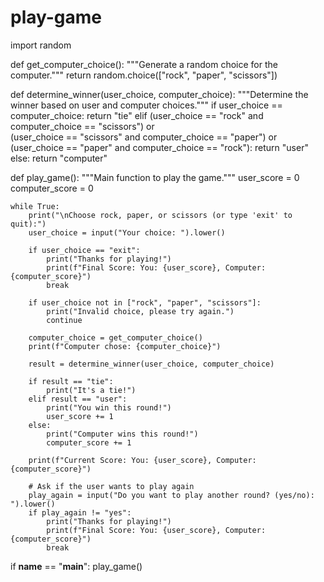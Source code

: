 # play-game
import random

def get_computer_choice():
    """Generate a random choice for the computer."""
    return random.choice(["rock", "paper", "scissors"])

def determine_winner(user_choice, computer_choice):
    """Determine the winner based on user and computer choices."""
    if user_choice == computer_choice:
        return "tie"
    elif (user_choice == "rock" and computer_choice == "scissors") or \
         (user_choice == "scissors" and computer_choice == "paper") or \
         (user_choice == "paper" and computer_choice == "rock"):
        return "user"
    else:
        return "computer"

def play_game():
    """Main function to play the game."""
    user_score = 0
    computer_score = 0

    while True:
        print("\nChoose rock, paper, or scissors (or type 'exit' to quit):")
        user_choice = input("Your choice: ").lower()

        if user_choice == "exit":
            print("Thanks for playing!")
            print(f"Final Score: You: {user_score}, Computer: {computer_score}")
            break
        
        if user_choice not in ["rock", "paper", "scissors"]:
            print("Invalid choice, please try again.")
            continue

        computer_choice = get_computer_choice()
        print(f"Computer chose: {computer_choice}")

        result = determine_winner(user_choice, computer_choice)

        if result == "tie":
            print("It's a tie!")
        elif result == "user":
            print("You win this round!")
            user_score += 1
        else:
            print("Computer wins this round!")
            computer_score += 1

        print(f"Current Score: You: {user_score}, Computer: {computer_score}")

        # Ask if the user wants to play again
        play_again = input("Do you want to play another round? (yes/no): ").lower()
        if play_again != "yes":
            print("Thanks for playing!")
            print(f"Final Score: You: {user_score}, Computer: {computer_score}")
            break

if __name__ == "__main__":
    play_game()
